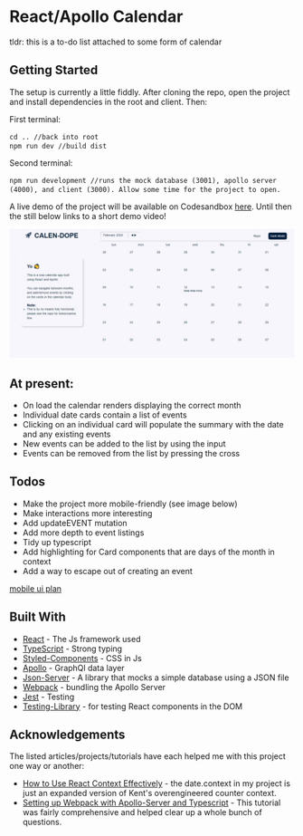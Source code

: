 # React/Apollo Calendar

tldr: this is a to-do list attached to some form of calendar

## Getting Started

The setup is currently a little fiddly. After cloning the repo, open the project and install dependencies in the root and client. Then:

First terminal:

```
cd .. //back into root
npm run dev //build dist
```

Second terminal:

```
npm run development //runs the mock database (3001), apollo server (4000), and client (3000). Allow some time for the project to open.
```

A live demo of the project will be available on Codesandbox [here](#). Until then the still below links to a short demo video!

[![Project as of 02 Feb](./images/16Feb.jpg)](https://drive.google.com/file/d/1QmFHp8gFcJWYPl6IPHI8Q3ugNxtYt8Xz/preview)

## At present:

- On load the calendar renders displaying the correct month
- Individual date cards contain a list of events
- Clicking on an individual card will populate the summary with the date and any
  existing events
- New events can be added to the list by using the input
- Events can be removed from the list by pressing the cross

## Todos

- Make the project more mobile-friendly (see image below)
- Make interactions more interesting
- Add updateEVENT mutation
- Add more depth to event listings
- Tidy up typescript
- Add highlighting for Card components that are days of the month in context
- Add a way to escape out of creating an event

[mobile ui plan](https://excalidraw.com/#json=5189794522988544,rlBA6Yad0hDKROXslnmRPg)

## Built With

- [React](https://reactjs.org/) - The Js framework used
- [TypeScript](https://www.typescriptlang.org/docs/home.html) - Strong typing
- [Styled-Components](https://styled-components.com/) - CSS in Js
- [Apollo](https://www.apollographql.com/docs/) - GraphQl data layer
- [Json-Server](https://www.npmjs.com/package/json-server) - A library that
  mocks a simple database using a JSON file
- [Webpack](https://webpack.js.org/) - bundling the Apollo Server
- [Jest](https://jestjs.io/docs/en/getting-started) - Testing
- [Testing-Library](https://testing-library.com/docs/intro) - for testing React
  components in the DOM

## Acknowledgements

The listed articles/projects/tutorials have each helped me with this project one
way or another:

- [How to Use React Context Effectively](https://kentcdodds.com/blog/how-to-use-react-context-effectively) -
  the date.context in my project is just an expanded version of Kent's
  overengineered counter context.
- [Setting up Webpack with Apollo-Server and Typescript](https://medium.com/free-code-camp/build-an-apollo-graphql-server-with-typescript-and-webpack-hot-module-replacement-hmr-3c339d05184f) -
  This tutorial was fairly comprehensive and helped clear up a whole bunch of
  questions.
